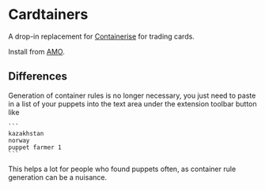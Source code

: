 # Cardtainers

A drop-in replacement for [Containerise](https://addons.mozilla.org/en-US/firefox/addon/containerise/) for trading cards.

Install from [AMO](https://addons.mozilla.org/en-US/firefox/addon/cardtainers/).

## Differences

Generation of container rules is no longer necessary, you just need to paste in a list of your puppets into the text area under the extension toolbar button like
    
    ```
    kazakhstan
    norway
    puppet farmer 1
    ```

This helps a lot for people who found puppets often, as container rule generation can be a nuisance.